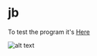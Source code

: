 # jb

To test the program it's [Here](http://nathanhue.com/jb)

![alt text](http://nathanhue.com/jb/image/landscape.jpg)
